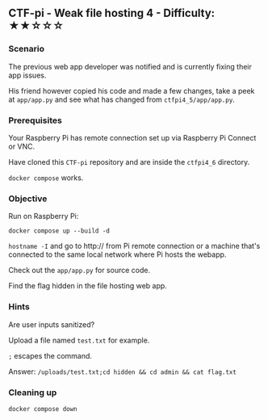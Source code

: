 ## CTF-pi - Weak file hosting 4 - Difficulty: ★★☆☆☆

### Scenario

The previous web app developer was notified and is currently fixing their app issues. 

His friend however copied his code and made a few changes, take a peek at `app/app.py` and see what has changed from `ctfpi4_5/app/app.py`.

### Prerequisites

Your Raspberry Pi has remote connection set up via Raspberry Pi Connect or VNC.

Have cloned this `CTF-pi` repository and are inside the `ctfpi4_6` directory.

`docker compose` works.

### Objective 

Run on Raspberry Pi:

`docker compose up --build -d`

`hostname -I` and go to http://<ip-address> from Pi remote connection
or a machine that's connected to the same local network where Pi hosts the webapp.

Check out the `app/app.py` for source code.

Find the flag hidden in the file hosting web app.

### **Hints**


Are user inputs sanitized?

Upload a file named `test.txt` for example.

`;` escapes the command.

Answer: `/uploads/test.txt;cd hidden && cd admin && cat flag.txt`


### Cleaning up

`docker compose down`
